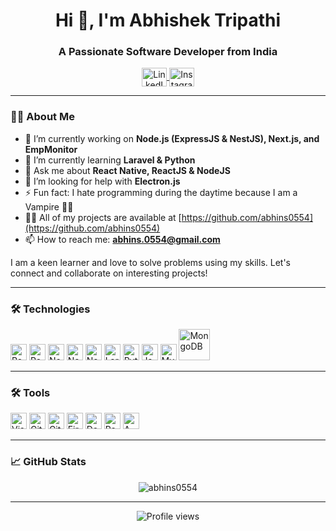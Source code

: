 <h1 align="center">Hi 👋, I'm Abhishek Tripathi</h1>
<h3 align="center">A Passionate Software Developer from India</h3>

<p align="center">
  <a href="https://www.linkedin.com/in/abhishek-tripathi28/" target="blank">
    <img align="center" src="https://upload.wikimedia.org/wikipedia/commons/thumb/c/ca/LinkedIn_logo_initials.png/800px-LinkedIn_logo_initials.png" alt="LinkedIn" height="30" width="40"/>
  </a>
  <a href="https://www.instagram.com/abhishek_tripathi_._/" target="blank">
    <img align="center" src="https://upload.wikimedia.org/wikipedia/commons/thumb/e/e7/Instagram_logo_2016.svg/768px-Instagram_logo_2016.svg.png" alt="Instagram" height="30" width="40"/>
  </a>
</p>

---

### 👨‍💻 About Me

- 🔭 I’m currently working on **Node.js (ExpressJS & NestJS), Next.js, and EmpMonitor**
- 🌱 I’m currently learning **Laravel & Python**
- 💬 Ask me about **React Native, ReactJS & NodeJS**
- 🤔 I’m looking for help with **Electron.js**
- ⚡ Fun fact: I hate programming during the daytime because I am a Vampire 🧛‍♂️
- 👨‍💻 All of my projects are available at [https://github.com/abhins0554](https://github.com/abhins0554)
- 📫 How to reach me: **abhins.0554@gmail.com**

I am a keen learner and love to solve problems using my skills. Let's connect and collaborate on interesting projects!

---

### 🛠 Technologies

<p align="left">
  <img alt="React Native" width="26px" src="https://www.datocms-assets.com/45470/1631026680-logo-react-native.png" />
  <img alt="React" width="26px" src="https://upload.wikimedia.org/wikipedia/commons/thumb/a/a7/React-icon.svg/2300px-React-icon.svg.png" />
  <img alt="Node.js" width="26px" src="https://seeklogo.com/images/N/nodejs-logo-FBE122E377-seeklogo.com.png" />
  <img alt="NestJS" width="26px" src="https://nestjs.com/img/logo-small.svg" />
  <img alt="Next.js" width="26px" src="https://upload.wikimedia.org/wikipedia/commons/8/8e/Nextjs-logo.svg" />
  <img alt="Laravel" width="26px" src="https://upload.wikimedia.org/wikipedia/commons/thumb/9/9a/Laravel.svg/1200px-Laravel.svg.png" />
  <img alt="Python" width="26px" src="https://upload.wikimedia.org/wikipedia/commons/c/c3/Python-logo-notext.svg" />
  <img alt="JavaScript" width="26px" src="https://upload.wikimedia.org/wikipedia/commons/thumb/6/6a/JavaScript-logo.png/800px-JavaScript-logo.png" />
  <img alt="MySQL" width="26px" src="https://1000logos.net/wp-content/uploads/2020/08/MySQL-Logo.png" />
  <img alt="MongoDB" width="50px" src="https://upload.wikimedia.org/wikipedia/commons/thumb/9/93/MongoDB_Logo.svg/2560px-MongoDB_Logo.svg.png" />
</p>

---

### 🛠 Tools

<p align="left">
  <img alt="Visual Studio Code" width="26px" src="https://upload.wikimedia.org/wikipedia/commons/thumb/9/9a/Visual_Studio_Code_1.35_icon.svg/2048px-Visual_Studio_Code_1.35_icon.svg.png" />
  <img alt="Git" width="26px" src="https://git-scm.com/images/logos/downloads/Git-Icon-1788C.png" />
  <img alt="GitHub" width="26px" src="https://cdn3.iconfinder.com/data/icons/inficons/512/github.png" />
  <img alt="Firebase" width="26px" src="https://upload.wikimedia.org/wikipedia/commons/thumb/3/37/Firebase_Logo.svg/1280px-Firebase_Logo.svg.png" />
  <img alt="Docker" width="26px" src="https://miro.medium.com/v2/resize:fit:594/1*MLFxdoY6ImiTghX9l0lDTA.png" />
  <img alt="Postman" width="26px" src="https://cdn.worldvectorlogo.com/logos/postman.svg" />
  <img alt="AWS" width="26px" src="https://media.licdn.com/dms/image/D5612AQGdi77S5VJa6w/article-cover_image-shrink_600_2000/0/1718429090603?e=2147483647&v=beta&t=mpd-xTxmscfADGQ-c4GdYjKskJiui2tjNguNVwLHmCY" />
</p>

---

### 📈 GitHub Stats

<p align="center">
  <img src="https://github-readme-streak-stats.herokuapp.com/?user=abhins0554&" alt="abhins0554" />
</p>

---

<div align="center">
  <img src="https://komarev.com/ghpvc/?username=abhins0554&&style=flat-square" alt="Profile views" />
</div>
